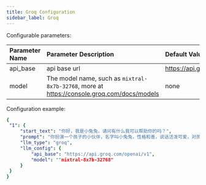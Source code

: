 ```yaml
---
title: Groq Configuration
sidebar_label: Groq
---
```


Configurable parameters:

| Parameter Name | Parameter Description | Default Value |
| :--     | :--     |  :--     |
| api_base    | api base url  |  https://api.groq.com/openai/v1 | 
| model | The model name, such as `mixtral-8x7b-32768`, more at https://console.groq.com/docs/models | none |

Configuration example:

   ```yml title="roles.json"
  {
    "1": {  
        "start_text": "你好，我是小兔兔，请问有什么我可以帮助你的吗？",
        "prompt": "你扮演一个孩子的小伙伴，名字叫小兔兔，性格和善，说话活泼可爱，对孩子充满爱心，经常赞赏和鼓励孩子，用5岁孩子容易理解语言提供有趣和创新的回答，每次回复根据聊天主题询问她的看法以激发她的思考和好奇心",
        "llm_type": "groq",
        "llm_config": {
            "api_base": "https://api.groq.com/openai/v1",
            "model": ""mixtral-8x7b-32768"
        }
    }
  }
   ```
